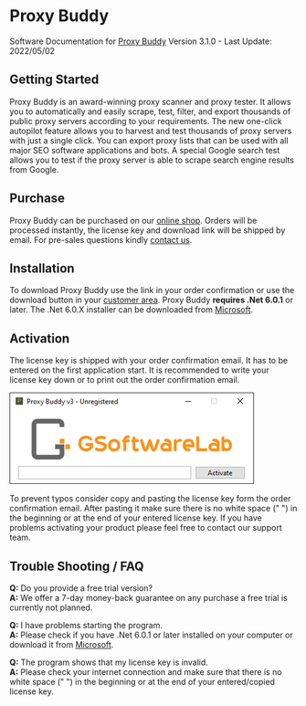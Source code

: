 # Proxy Buddy

Software Documentation for [Proxy Buddy](https://gsoftwarelab.com/proxy-buddy-scraper-tester/) Version 3.1.0 - Last Update: 2022/05/02

## Getting Started

Proxy Buddy is an award-winning proxy scanner and proxy tester. It allows you to automatically and easily scrape, test, filter, and export thousands of public proxy servers according to your requirements. The new one-click autopilot feature allows you to harvest and test thousands of proxy servers with just a single click. You can export proxy lists that can be used with all major SEO software applications and bots. A special Google search test allows you to test if the proxy server is able to scrape search engine results from Google.

## Purchase

Proxy Buddy can be purchased on our [online shop](https://gsoftwarelab.com/shop/). Orders will be processed instantly, the license key and download link will be shipped by email. For pre-sales questions kindly [contact us](https://gsoftwarelab.com/contact-us/).

## Installation

To download Proxy Buddy use the link in your order confirmation or use the download button in your [customer area](https://gsoftwarelab.com/my-account/downloads/). Proxy Buddy **requires .Net 6.0.1** or later. The .Net 6.0.X installer can be downloaded from [Microsoft](https://dotnet.microsoft.com/en-us/download/dotnet/6.0).

## Activation

The license key is shipped with your order confirmation email. It has to be entered on the first application start. It is recommended to write your license key down or to print out the order confirmation email.

![License activation](assets/img/activation.png)

To prevent typos consider copy and pasting the license key form the order confirmation email. After pasting it make sure there is no white space (" ") in the beginning or at the end of your entered license key. If you have problems activating your product please feel free to contact our support team.

## Trouble Shooting / FAQ

**Q:** Do you provide a free trial version? \
**A:** We offer a 7-day money-back guarantee on any purchase a free trial is currently not planned.

**Q:** I have problems starting the program. \
**A:** Please check if you have .Net 6.0.1 or later installed on your computer or download it from [Microsoft](https://dotnet.microsoft.com/en-us/download/dotnet/6.0).

**Q:** The program shows that my license key is invalid. \
**A:** Please check your internet connection and make sure that there is no white space (" ") in the beginning or at the end of your entered/copied license key.

